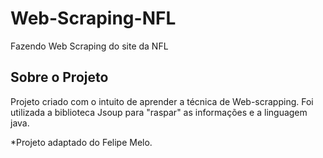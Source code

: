 # Web-Scraping-NFL
Fazendo Web Scraping do site da NFL

## Sobre o Projeto
Projeto criado com o intuito de aprender a técnica de Web-scrapping.
Foi utilizada a biblioteca Jsoup para "raspar" as informações e a linguagem java.

*Projeto adaptado do Felipe Melo. 
